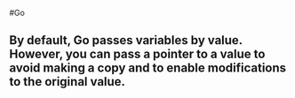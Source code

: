#Go
## By default, Go passes variables by value. However, you can pass a pointer to a value to avoid making a copy and to enable modifications to the original value.